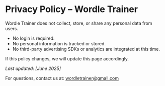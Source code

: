 # Privacy Policy – Wordle Trainer

Wordle Trainer does not collect, store, or share any personal data from users.

- No login is required.
- No personal information is tracked or stored.
- No third-party advertising SDKs or analytics are integrated at this time.

If this policy changes, we will update this page accordingly.

_Last updated: [June 2025]_

For questions, contact us at: wordletrainer@gmail.com

